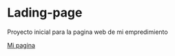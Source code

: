 # Lading-page
Proyecto inicial para la pagina web de mi empredimiento

<a href="https://agustyn97.github.io/Lading-page/">Mi pagina</a>
